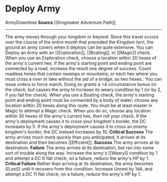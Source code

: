 ﻿---
actions: null
cost: null
element: null
frequency: null
id: '1413'
name: Deploy Army
rarity: Common
requirement: null
school: null
source: '[[DATABASE/source/Kingmaker Adventure Path|Kingmaker Adventure Path]]'
trait:
- '[[DATABASE/trait/Army|Army]]'
- '[[DATABASE/trait/Downtime|Downtime]]'
trigger: null
type: Action

---
# Deploy Army

<span class="item-trait">Army</span><span class="item-trait">Downtime</span>
**Source** [[Kingmaker Adventure Path]]

---
The army moves through your kingdom or beyond. Since this travel occurs over the course of the entire month that preceded the Kingdom turn, the ground an army covers when it deploys can be quite extensive. You can Deploy an Army with an [[Exploration]], [[Boating]], or [[Magic]] check.
 When you use an Exploration check, choose a location within 20 hexes of the army's current hex. If the army's starting point and ending point are connected by a road, increase the result one degree of success. Count roadless hexes that contain swamps or mountains, or each hex where you must cross a river or lake without the aid of a bridge, as two hexes.. You can issue orders to force march. Doing so grants a +4 circumstance bonus on the check, but causes the army to increase its weary condition by 1 (or by 2, if you fail the check).
 When you use a Boating check, the army's starting point and ending point must be connected by a body of water; choose any location within 20 hexes along this route.
 You must be at least master in Magic to attempt a Magic check. When you do so, choose any location within 30 hexes of the army's current hex, then roll your check. If the army's deployment causes it to cross your kingdom's border, the DC increases by 5. If the army's deployment causes it to cross an enemy kingdom's border, the DC instead increases by 10.
**Critical Success** The army arrives much more quickly than you anticipated; it arrives at its destination and then becomes [[Efficient]].
**Success** The army arrives at its destination.
**Failure** The army arrives at its destination, but ran into some sort of trouble along the way. Increase the army's [[Weary]] condition by 1 and attempt a DC 6 flat check; on a failure, reduce the army's HP by 1.
**Critical Failure** Rather than arriving at its destination, the army becomes [[Lost]] until it recovers from this condition. Increase Unrest by 1d4, and attempt a DC 11 flat check; on a failure, reduce the army's HP by 1.